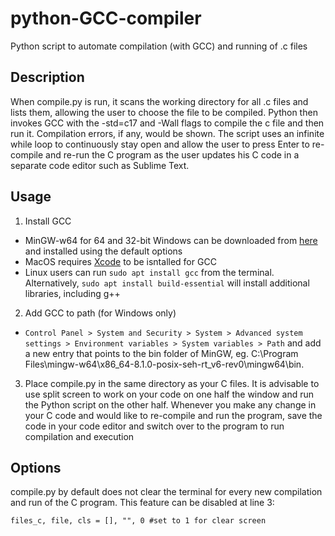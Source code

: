 # python-GCC-compiler
Python script to automate compilation (with GCC) and running of .c files

## Description
When compile.py is run, it scans the working directory for all .c files and lists them, allowing the user to choose the file to be compiled. Python then invokes GCC with the -std=c17 and -Wall flags to compile the c file and then run it. Compilation errors, if any, would be shown. The script uses an infinite while loop to continuously stay open and allow the user to press Enter to re-compile and re-run the C program as the user updates his C code in a separate code editor such as Sublime Text.

## Usage
1. Install GCC
  - MinGW-w64 for 64 and 32-bit Windows can be downloaded from [here](https://sourceforge.net/projects/mingw-w64/files/Toolchains%20targetting%20Win32/Personal%20Builds/mingw-builds/installer/mingw-w64-install.exe/download) and installed using the default options
  - MacOS requires [Xcode](https://www.cs.auckland.ac.nz/~paul/C/Mac/) to be isntalled for GCC
  - Linux users can run ```sudo apt install gcc``` from the terminal. Alternatively, ```sudo apt install build-essential``` will install additional libraries, including g++
  
 2. Add GCC to path (for Windows only)
  - ```Control Panel > System and Security > System > Advanced system settings > Environment variables > System variables > Path``` and add a new entry that points to the bin folder of MinGW, eg. C:\Program Files\mingw-w64\x86_64-8.1.0-posix-seh-rt_v6-rev0\mingw64\bin. 
  
 3. Place compile.py in the same directory as your C files. It is advisable to use split screen to work on your code on one half the window and run the Python script on the other half. Whenever you make any change in your C code and would like to re-compile and run the program, save the code in your code editor and switch over to the program to run compilation and execution
 
## Options
compile.py by default does not clear the terminal for every new compilation and run of the C program. This feature can be disabled at line 3:
```
files_c, file, cls = [], "", 0 #set to 1 for clear screen
```

